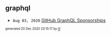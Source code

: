 ## graphql


* <code>Aug 03, 2020</code> [GitHub GraphQL Sponsorships](2020-08-03T11-03-49-graphql_sponsorships.md)

<sup><sub>generated 20 Dec 2020 23:15:17 by <a href='https://github.com/senorprogrammer/til'>til</a></sub></sup>
